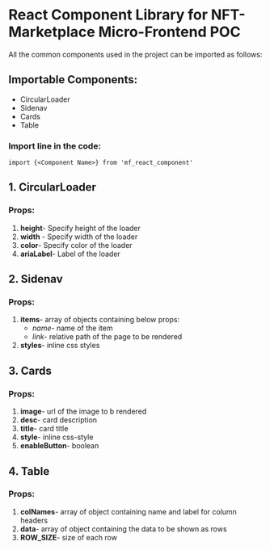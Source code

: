 # React Component Library for NFT-Marketplace Micro-Frontend POC

All the common components used in the project can be imported as follows:

## Importable Components:
* CircularLoader
* Sidenav
* Cards
* Table

### Import line in the code:
```import {<Component Name>} from 'mf_react_component'```

## 1. CircularLoader
### Props:
1. **height**- Specify height of the loader
2. **width** - Specify width of the loader
3. **color**- Specify color of the loader
4. **ariaLabel**- Label of the loader

## 2. Sidenav
### Props:
1. **items**- array of objects containing below props:
    * *name*- name of the item
    * *link*- relative path of the page to be rendered
2. **styles**- inline css styles

## 3. Cards
### Props:
1. **image**- url of the image to b rendered <string>
2. **desc**- card description <string>
3. **title**- card title <string>
4. **style**- inline css-style
5. **enableButton**- boolean

## 4. Table
### Props:
1. **colNames**- array of object containing name and label for column headers
2. **data**- array of object containing the data to be shown as rows
3. **ROW_SIZE**- size of each row